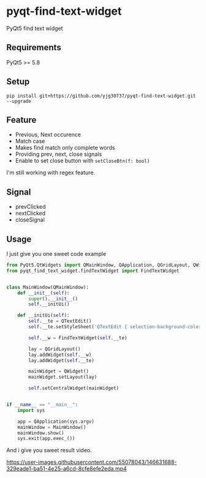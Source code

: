 # pyqt-find-text-widget
PyQt5 find text widget

## Requirements
PyQt5 >= 5.8

## Setup
```
pip install git+https://github.com/yjg30737/pyqt-find-text-widget.git --upgrade
```

## Feature
* Previous, Next occurence
* Match case
* Makes find match only complete words
* Providing prev, next, close signals
* Enable to set close button with ```setCloseBtn(f: bool)```

I'm still working with regex feature.

## Signal
* prevClicked
* nextClicked
* closeSignal

## Usage
I just give you one sweet code example
```python
from PyQt5.QtWidgets import QMainWindow, QApplication, QGridLayout, QWidget, QTextEdit
from pyqt_find_text_widget.findTextWidget import FindTextWidget


class MainWindow(QMainWindow):
    def __init__(self):
        super().__init__()
        self.__initUi()

    def __initUi(self):
        self.__te = QTextEdit()
        self.__te.setStyleSheet('QTextEdit { selection-background-color: lightblue; }') # I wrote this code because color of default selection doesn't stand out in the white textedit screen.

        self.__w = FindTextWidget(self.__te)

        lay = QGridLayout()
        lay.addWidget(self.__w)
        lay.addWidget(self.__te)

        mainWidget = QWidget()
        mainWidget.setLayout(lay)

        self.setCentralWidget(mainWidget)


if __name__ == "__main__":
    import sys

    app = QApplication(sys.argv)
    mainWindow = MainWindow()
    mainWindow.show()
    sys.exit(app.exec_())
```
And i give you sweet result video.


https://user-images.githubusercontent.com/55078043/146631688-329eade1-ba51-4e25-a6cd-8cfe8efe2eda.mp4




